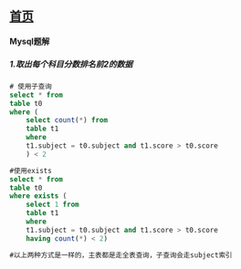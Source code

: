 ## [首页](https://kingkh1995.github.io/blog/)

#### Mysql题解

##### 1.取出每个科目分数排名前2的数据
``` sql
# 使用子查询
select * from 
table t0 
where (
    select count(*) from 
    table t1 
    where 
    t1.subject = t0.subject and t1.score > t0.score
    ) < 2

#使用exists
select * from
table t0
where exists (
    select 1 from 
    table t1
    where 
    t1.subject = t0.subject and t1.score > t0.score
    having count(*) < 2)

#以上两种方式是一样的，主表都是走全表查询，子查询会走subject索引
```
